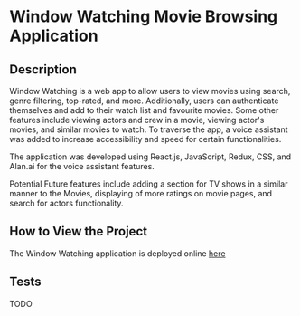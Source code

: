 # Window Watching Movie Browsing Application

## Description

Window Watching is a web app to allow users to view movies using search, genre filtering, top-rated, and more. Additionally, users can authenticate themselves and add to their watch list and favourite movies. Some other features include viewing actors and crew in a movie, viewing actor's movies, and similar movies to watch. To traverse the app, a voice assistant was added to increase accessibility and speed for certain functionalities.

The application was developed using React.js, JavaScript, Redux, CSS, and Alan.ai for the voice assistant features.

Potential Future features include adding a section for TV shows in a similar manner to the Movies, displaying of more ratings on movie pages, and search for actors functionality.

## How to View the Project

The Window Watching application is deployed online [here](https://windowwatching.netlify.app)<a>

## Tests

TODO

